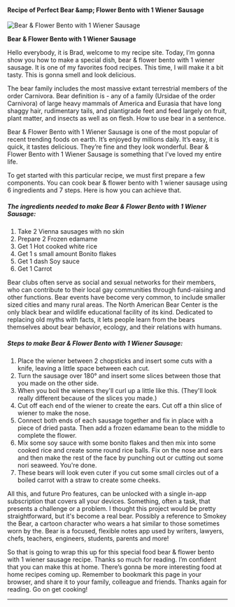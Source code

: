             

#### Recipe of Perfect Bear &amp;amp; Flower Bento with 1 Wiener Sausage

![Bear &amp; Flower Bento with 1 Wiener Sausage](https://img-global.cpcdn.com/recipes/5402672980033536/751x532cq70/bear-flower-bento-with-1-wiener-sausage-recipe-main-photo.jpg)

**Bear &amp; Flower Bento with 1 Wiener Sausage**

Hello everybody, it is Brad, welcome to my recipe site. Today, I’m gonna show you how to make a special dish, bear & flower bento with 1 wiener sausage. It is one of my favorites food recipes. This time, I will make it a bit tasty. This is gonna smell and look delicious.

The bear family includes the most massive extant terrestrial members of the order Carnivora. Bear definition is - any of a family (Ursidae of the order Carnivora) of large heavy mammals of America and Eurasia that have long shaggy hair, rudimentary tails, and plantigrade feet and feed largely on fruit, plant matter, and insects as well as on flesh. How to use bear in a sentence.

Bear & Flower Bento with 1 Wiener Sausage is one of the most popular of recent trending foods on earth. It’s enjoyed by millions daily. It’s easy, it is quick, it tastes delicious. They’re fine and they look wonderful. Bear & Flower Bento with 1 Wiener Sausage is something that I’ve loved my entire life.

To get started with this particular recipe, we must first prepare a few components. You can cook bear & flower bento with 1 wiener sausage using 6 ingredients and 7 steps. Here is how you can achieve that.

##### The ingredients needed to make Bear & Flower Bento with 1 Wiener Sausage:

1.  Take 2 Vienna sausages with no skin
2.  Prepare 2 Frozen edamame
3.  Get 1 Hot cooked white rice
4.  Get 1 s small amount Bonito flakes
5.  Get 1 dash Soy sauce
6.  Get 1 Carrot

Bear clubs often serve as social and sexual networks for their members, who can contribute to their local gay communities through fund-raising and other functions. Bear events have become very common, to include smaller sized cities and many rural areas. The North American Bear Center is the only black bear and wildlife educational facility of its kind. Dedicated to replacing old myths with facts, it lets people learn from the bears themselves about bear behavior, ecology, and their relations with humans.

##### Steps to make Bear & Flower Bento with 1 Wiener Sausage:

1.  Place the wiener between 2 chopsticks and insert some cuts with a knife, leaving a little space between each cut.
2.  Turn the sausage over 180° and insert some slices between those that you made on the other side.
3.  When you boil the wieners they'll curl up a little like this. (They'll look really different because of the slices you made.)
4.  Cut off each end of the wiener to create the ears. Cut off a thin slice of wiener to make the nose.
5.  Connect both ends of each sausage together and fix in place with a piece of dried pasta. Then add a frozen edamame bean to the middle to complete the flower.
6.  Mix some soy sauce with some bonito flakes and then mix into some cooked rice and create some round rice balls. Fix on the nose and ears and then make the rest of the face by punching out or cutting out some nori seaweed. You're done.
7.  These bears will look even cuter if you cut some small circles out of a boiled carrot with a straw to create some cheeks.

All this, and future Pro features, can be unlocked with a single in-app subscription that covers all your devices. Something, often a task, that presents a challenge or a problem. I thought this project would be pretty straightforward, but it's become a real bear. Possibly a reference to Smokey the Bear, a cartoon character who wears a hat similar to those sometimes worn by the. Bear is a focused, flexible notes app used by writers, lawyers, chefs, teachers, engineers, students, parents and more!

So that is going to wrap this up for this special food bear & flower bento with 1 wiener sausage recipe. Thanks so much for reading. I’m confident that you can make this at home. There’s gonna be more interesting food at home recipes coming up. Remember to bookmark this page in your browser, and share it to your family, colleague and friends. Thanks again for reading. Go on get cooking!

* * *